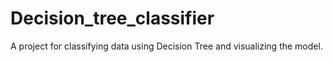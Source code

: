 # Decision_tree_classifier
A project for classifying data using Decision Tree and visualizing the model.
